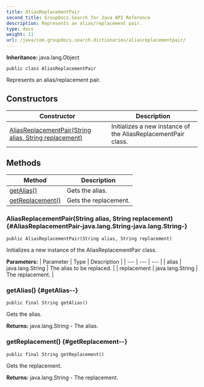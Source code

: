 ```yaml
---
title: AliasReplacementPair
second_title: GroupDocs.Search for Java API Reference
description: Represents an alias/replacement pair.
type: docs
weight: 11
url: /java/com.groupdocs.search.dictionaries/aliasreplacementpair/
---
```

**Inheritance:**
java.lang.Object
```
public class AliasReplacementPair
```

Represents an alias/replacement pair.
## Constructors

| Constructor | Description |
| --- | --- |
| [AliasReplacementPair(String alias, String replacement)](#AliasReplacementPair-java.lang.String-java.lang.String-) | Initializes a new instance of the  AliasReplacementPair  class. |
## Methods

| Method | Description |
| --- | --- |
| [getAlias()](#getAlias--) | Gets the alias. |
| [getReplacement()](#getReplacement--) | Gets the replacement. |
### AliasReplacementPair(String alias, String replacement) {#AliasReplacementPair-java.lang.String-java.lang.String-}
```
public AliasReplacementPair(String alias, String replacement)
```


Initializes a new instance of the  AliasReplacementPair  class.

**Parameters:**
| Parameter | Type | Description |
| --- | --- | --- |
| alias | java.lang.String | The alias to be replaced. |
| replacement | java.lang.String | The replacement. |

### getAlias() {#getAlias--}
```
public final String getAlias()
```


Gets the alias.

**Returns:**
java.lang.String - The alias.
### getReplacement() {#getReplacement--}
```
public final String getReplacement()
```


Gets the replacement.

**Returns:**
java.lang.String - The replacement.
